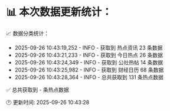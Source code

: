 📊 本次数据更新统计：
==========================

📈 数据分类统计：
- 2025-09-26 10:43:19,252 - INFO - 获取到 热点资讯 23 条数据
- 2025-09-26 10:43:21,233 - INFO - 获取到 今日热点 26 条数据
- 2025-09-26 10:43:24,349 - INFO - 获取到 公社热帖 14 条数据
- 2025-09-26 10:43:25,982 - INFO - 获取到 财经日历 68 条数据
- 2025-09-26 10:43:28,364 - INFO - 总共获取到 131 条热点数据

✅ 总共获取到 - 条热点数据

🕐 更新时间: 2025-09-26 10:43:28
